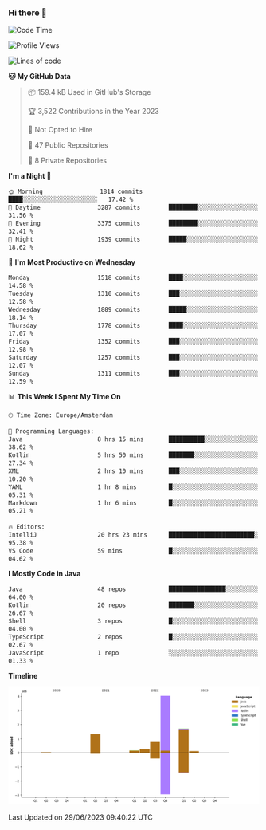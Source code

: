 ### Hi there 👋


<!--START_SECTION:waka-->
![Code Time](http://img.shields.io/badge/Code%20Time-3%2C284%20hrs%2020%20mins-blue)

![Profile Views](http://img.shields.io/badge/Profile%20Views-109-blue)

![Lines of code](https://img.shields.io/badge/From%20Hello%20World%20I%27ve%20Written-8.3%20million%20lines%20of%20code-blue)

**🐱 My GitHub Data** 

> 📦 159.4 kB Used in GitHub's Storage 
 > 
> 🏆 3,522 Contributions in the Year 2023
 > 
> 🚫 Not Opted to Hire
 > 
> 📜 47 Public Repositories 
 > 
> 🔑 8 Private Repositories 
 > 
**I'm a Night 🦉** 

```text
🌞 Morning                1814 commits        ████░░░░░░░░░░░░░░░░░░░░░   17.42 % 
🌆 Daytime                3287 commits        ████████░░░░░░░░░░░░░░░░░   31.56 % 
🌃 Evening                3375 commits        ████████░░░░░░░░░░░░░░░░░   32.41 % 
🌙 Night                  1939 commits        █████░░░░░░░░░░░░░░░░░░░░   18.62 % 
```
📅 **I'm Most Productive on Wednesday** 

```text
Monday                   1518 commits        ████░░░░░░░░░░░░░░░░░░░░░   14.58 % 
Tuesday                  1310 commits        ███░░░░░░░░░░░░░░░░░░░░░░   12.58 % 
Wednesday                1889 commits        █████░░░░░░░░░░░░░░░░░░░░   18.14 % 
Thursday                 1778 commits        ████░░░░░░░░░░░░░░░░░░░░░   17.07 % 
Friday                   1352 commits        ███░░░░░░░░░░░░░░░░░░░░░░   12.98 % 
Saturday                 1257 commits        ███░░░░░░░░░░░░░░░░░░░░░░   12.07 % 
Sunday                   1311 commits        ███░░░░░░░░░░░░░░░░░░░░░░   12.59 % 
```


📊 **This Week I Spent My Time On** 

```text
🕑︎ Time Zone: Europe/Amsterdam

💬 Programming Languages: 
Java                     8 hrs 15 mins       ██████████░░░░░░░░░░░░░░░   38.62 % 
Kotlin                   5 hrs 50 mins       ███████░░░░░░░░░░░░░░░░░░   27.34 % 
XML                      2 hrs 10 mins       ███░░░░░░░░░░░░░░░░░░░░░░   10.20 % 
YAML                     1 hr 8 mins         █░░░░░░░░░░░░░░░░░░░░░░░░   05.31 % 
Markdown                 1 hr 6 mins         █░░░░░░░░░░░░░░░░░░░░░░░░   05.21 % 

🔥 Editors: 
IntelliJ                 20 hrs 23 mins      ████████████████████████░   95.38 % 
VS Code                  59 mins             █░░░░░░░░░░░░░░░░░░░░░░░░   04.62 % 
```

**I Mostly Code in Java** 

```text
Java                     48 repos            ████████████████░░░░░░░░░   64.00 % 
Kotlin                   20 repos            ███████░░░░░░░░░░░░░░░░░░   26.67 % 
Shell                    3 repos             █░░░░░░░░░░░░░░░░░░░░░░░░   04.00 % 
TypeScript               2 repos             █░░░░░░░░░░░░░░░░░░░░░░░░   02.67 % 
JavaScript               1 repo              ░░░░░░░░░░░░░░░░░░░░░░░░░   01.33 % 
```



**Timeline**

![Lines of Code chart](https://raw.githubusercontent.com/powercasgamer/powercasgamer/master/assets/bar_graph.png)


 Last Updated on 29/06/2023 09:40:22 UTC
<!--END_SECTION:waka-->
